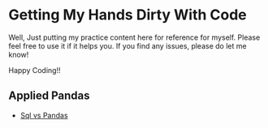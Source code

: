 # Getting My Hands Dirty With Code

Well, Just putting my practice content here for reference for myself. Please feel free to use it if it helps you. If you find any issues, please do let me know! <br>

Happy Coding!!

## Applied Pandas
- [Sql vs Pandas](python/pandas_applied/sql_vs_pandas.ipynb)